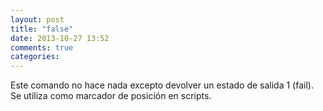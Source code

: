 ```yaml
---
layout: post
title: "false"
date: 2013-10-27 13:52
comments: true
categories: 
---
```

Este comando no hace nada excepto devolver un estado de salida 1 (fail). Se utiliza como marcador de posición en scripts.

